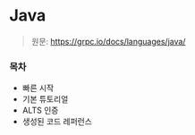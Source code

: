 # Java

> 원문: https://grpc.io/docs/languages/java/

### 목차

* 빠른 시작
* 기본 튜토리얼
* ALTS 인증
* 생성된 코드 레퍼런스
